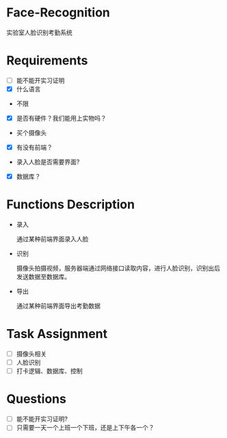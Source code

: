 # Face-Recognition
  
实验室人脸识别考勤系统
  
# Requirements

- [ ] 能不能开实习证明
- [x] 什么语言 
- 不限
- [x] 是否有硬件？我们能用上实物吗？ 
- 买个摄像头
- [x] 有没有前端？
- 录入人脸是否需要界面?
- [x] 数据库？

# Functions Description

- 录入

    通过某种前端界面录入人脸

- 识别
    
    摄像头拍摄视频，服务器端通过网络接口读取内容，进行人脸识别，识别出后发送数据至数据库。

- 导出

    通过某种前端界面导出考勤数据

# Task Assignment

- [ ] 摄像头相关
- [ ] 人脸识别 
- [ ] 打卡逻辑、数据库、控制 

# Questions

- [ ] 能不能开实习证明?
- [ ] 只需要一天一个上班一个下班，还是上下午各一个？